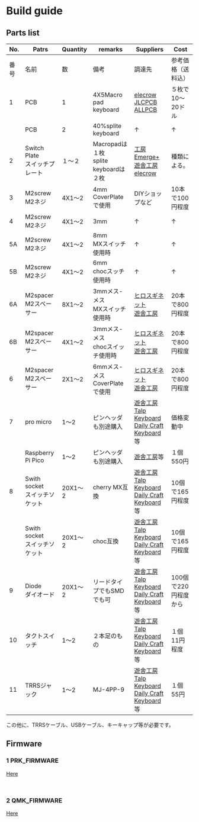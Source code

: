 # Build guide

## Parts list


| No. | Patrs | Quantity | remarks | Suppliers | Cost |
|--|--|--|--|--|--|
|番号|名前|数|備考|調達先|参考価格（送料込）|<br>
|1|PCB|1|4X5Macro pad<br>keyboard|[elecrow](https://www.elecrow.com)<br>[JLCPCB](https://jlcpcb.com)<br>[ALLPCB](https://www.allpcb.com)|５枚で10〜20ドル|<br>
||PCB|2|40%splite keyboard|↑|↑|
|2|Switch Plate<br>スイッチプレート|１〜２|Macropadは１枚<br>splite keyboardは２枚|[工房Emerge+](https://www.emergeplus.jp/laser-cutting-service/contact/)<br>[遊舎工房](https://yushakobo.jp)<br>[elecrow](https://www.elecrow.com)|種類による。|
|3|M2screw<br>M2ネジ|4X1〜2|4mm<br>CoverPlateで使用|DIYショップなど|10本で100円程度|
|4|M2screw<br>M2ネジ|4X1〜2|3mm|↑|↑|
|5A|M2screw<br>M2ネジ|4X1〜2|8mm<br>MXスイッチ使用時|↑|↑|
|5B|M2screw<br>M2ネジ|4X1〜2|6mm<br>chocスッチ使用時|↑|↑|
|6A|M2spacer<br>M2スペーサー|8X1〜2|3mmメス-メス<br>MXスイッチ使用時|[ヒロスギネット](https://www.hirosugi-net.co.jp/shop/c/c10/)<br>[遊舎工房](https://yushakobo.jp)|20本で800円程度|
|6B|M2spacer<br>M2スペーサー|4X1〜2|3mmメス-メス<br>chocスイッチ使用時|[ヒロスギネット](https://www.hirosugi-net.co.jp/shop/c/c10/)<br>[遊舎工房](https://yushakobo.jp)|20本で800円程度|
|6|M2spacer<br>M2スペーサー|2X1〜2|6mmメス-メス<br>CoverPlateで使用|[ヒロスギネット](https://www.hirosugi-net.co.jp/shop/c/c10/)<br>[遊舎工房](https://yushakobo.jp)|20本で800円程度|
|7|pro micro|1〜2|ピンヘッダも別途購入|[遊舎工房](https://yushakobo.jp)<br>[Talp Keyboard](https://talpkeyboard.net)<br>[Daily Craft Keyboard](https://shop.dailycraft.jp)等|価格変動中|
||Raspberry Pi Pico|1〜2|ピンヘッダも別途購入|[遊舎工房](https://yushakobo.jp)等|１個550円|
|8|Swith socket<br>スイッチソケット|20X1〜2|cherry MX互換|[遊舎工房](https://yushakobo.jp)<br>[Talp Keyboard](https://talpkeyboard.net)<br>[Daily Craft Keyboard](https://shop.dailycraft.jp)等|10個で165円程度|
||Swith socket<br>スイッチソケット|20X1〜2|choc互換|[遊舎工房](https://yushakobo.jp)<br>[Talp Keyboard](https://talpkeyboard.net)<br>[Daily Craft Keyboard](https://shop.dailycraft.jp)等|10個で165円程度|
|9|Diode<br>ダイオード|20X1〜2|リードタイプでもSMDでも可|[遊舎工房](https://yushakobo.jp)<br>[Talp Keyboard](https://talpkeyboard.net)<br>[Daily Craft Keyboard](https://shop.dailycraft.jp)等|100個で220円程度から|
|10|タクトスイッチ|1〜2|２本足のもの|[遊舎工房](https://yushakobo.jp)<br>[Talp Keyboard](https://talpkeyboard.net)<br>[Daily Craft Keyboard](https://shop.dailycraft.jp)等|１個11円程度|
|11|TRRSジャック|1〜2|MJ-4PP-9|[遊舎工房](https://yushakobo.jp)<br>[Talp Keyboard](https://talpkeyboard.net)<br>[Daily Craft Keyboard](https://shop.dailycraft.jp)等|１個55円|

この他に、TRRSケーブル、USBケーブル、キーキャップ等が必要です。

## Firmware

### 1 PRK_FIRMWARE

[Here](https://github.com/telzo2000/cool640/tree/main/firmware)

<br>

### 2 QMK_FIRMWARE
[Here](https://github.com/telzo2000/cool640/tree/main/firmware)

<br>



